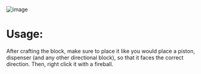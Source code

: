 ![image](https://github.com/user-attachments/assets/2620537a-8cb4-4239-8694-b03e273a08c8)

# Usage:
After crafting the block, make sure to place it like you would place a piston, dispenser (and any other directional block), so that it faces the correct direction. Then, right click it with a fireball.
